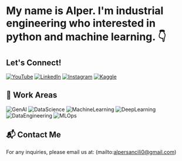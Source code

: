 # My name is Alper. I'm industrial engineering who interested in python and machine learning. 👇

## Let's Connect!
[![YouTube](https://img.shields.io/badge/YouTube-red?style=for-the-badge&logo=youtube)](https://www.youtube.com/@alpersancili)
[![LinkedIn](https://img.shields.io/badge/LinkedIn-blue?style=for-the-badge&logo=linkedin)](https://www.linkedin.com/in/alpersancili/)
[![Instagram](https://img.shields.io/badge/Instagram-purple?style=for-the-badge&logo=instagram)](https://www.instagram.com/alpersancili/)
[![Kaggle](https://img.shields.io/badge/Kaggle-blue?style=for-the-badge&logo=kaggle)](https://www.kaggle.com/alpersancili)

## 🤖 Work Areas
![GenAI](https://img.shields.io/badge/GenAI-blue?style=for-the-badge)
![DataScience](https://img.shields.io/badge/DataScience-yellow?style=for-the-badge)
![MachineLearning](https://img.shields.io/badge/MachineLearning-orange?style=for-the-badge)
![DeepLearning](https://img.shields.io/badge/DeepLearning-red?style=for-the-badge)
![DataEngineering](https://img.shields.io/badge/DataEngineering-green?style=for-the-badge)
![MLOps](https://img.shields.io/badge/MLOps-purple?style=for-the-badge)

## 📬 Contact Me
For any inquiries, please email us at: (mailto:alpersancili0@gmail.com)
